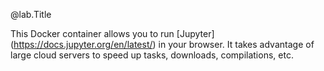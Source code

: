 @lab.Title

This Docker container allows you to run [Jupyter] (https://docs.jupyter.org/en/latest/) in your browser. It takes advantage of large cloud servers to speed up tasks, downloads, compilations, etc.